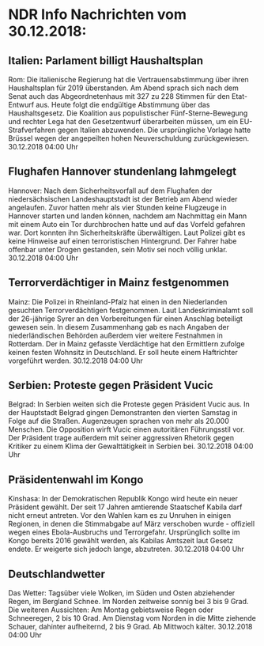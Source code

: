 # NDR Info Nachrichten vom 30.12.2018:


## Italien: Parlament billigt Haushaltsplan
Rom: 	Die italienische Regierung hat die Vertrauensabstimmung über ihren Haushaltsplan für 2019 überstanden. Am Abend sprach sich nach dem Senat auch das Abgeordnetenhaus mit 327 zu 228 Stimmen für den Etat-Entwurf aus. Heute folgt die endgültige Abstimmung über das Haushaltsgesetz. Die Koalition aus populistischer Fünf-Sterne-Bewegung und rechter Lega hat den Gesetzentwurf überarbeiten müssen, um ein EU-Strafverfahren gegen Italien abzuwenden. Die ursprüngliche Vorlage hatte Brüssel wegen der angepeilten hohen Neuverschuldung zurückgewiesen. 30.12.2018 04:00 Uhr 

## Flughafen Hannover stundenlang lahmgelegt
Hannover:	Nach dem Sicherheitsvorfall auf dem Flughafen der niedersächsischen Landeshauptstadt ist der Betrieb am Abend wieder angelaufen. Zuvor hatten mehr als vier Stunden keine Flugzeuge in Hannover starten und landen können, nachdem am Nachmittag ein Mann mit einem Auto ein Tor durchbrochen hatte und auf das Vorfeld gefahren war. Dort konnten ihn Sicherheitskräfte überwältigen. Laut Polizei gibt es keine Hinweise auf einen terroristischen Hintergrund. Der Fahrer habe offenbar unter Drogen gestanden, sein Motiv sei noch völlig unklar. 30.12.2018 04:00 Uhr 

## Terrorverdächtiger in Mainz festgenommen
Mainz: Die Polizei in Rheinland-Pfalz hat einen in den Niederlanden gesuchten Terrorverdächtigen festgenommen. Laut Landeskriminalamt soll der 26-jährige Syrer an den Vorbereitungen für einen Anschlag beteiligt gewesen sein. In diesem Zusammenhang gab es nach Angaben der niederländischen Behörden außerdem vier weitere Festnahmen in Rotterdam. Der in Mainz gefasste Verdächtige hat den Ermittlern zufolge keinen festen Wohnsitz in Deutschland. Er soll heute einem Haftrichter vorgeführt werden. 30.12.2018 04:00 Uhr 

## Serbien: Proteste gegen Präsident Vucic
Belgrad: In Serbien weiten sich die Proteste gegen Präsident Vucic aus. In der Hauptstadt Belgrad gingen Demonstranten den vierten Samstag in Folge auf die Straßen. Augenzeugen sprachen von mehr als 20.000 Menschen. Die Opposition wirft Vucic einen autoritären Führungsstil vor. Der Präsident trage außerdem mit seiner aggressiven Rhetorik gegen Kritiker zu einem Klima der Gewalttätigkeit in Serbien bei. 30.12.2018 04:00 Uhr 

## Präsidentenwahl im Kongo
Kinshasa: In der Demokratischen Republik Kongo wird heute ein neuer Präsident gewählt. Der seit 17 Jahren amtierende Staatschef Kabila darf nicht erneut antreten. Vor den Wahlen kam es zu Unruhen in einigen Regionen, in denen die Stimmabgabe auf März verschoben wurde - offiziell wegen eines Ebola-Ausbruchs und Terrorgefahr. Ursprünglich sollte im Kongo bereits 2016 gewählt werden, als Kabilas Amtszeit laut Gesetz endete. Er weigerte sich jedoch lange, abzutreten. 30.12.2018 04:00 Uhr 

## Deutschlandwetter
Das Wetter:
Tagsüber viele Wolken, im Süden und Osten abziehender Regen, im Bergland Schnee. Im Norden zeitweise sonnig bei 3 bis 9 Grad. Die weiteren Aussichten: Am Montag gebietsweise Regen oder Schneeregen, 2 bis 10 Grad. Am Dienstag vom Norden in die Mitte ziehende Schauer, dahinter aufheiternd, 2 bis 9 Grad. Ab Mittwoch kälter. 30.12.2018 04:00 Uhr 
